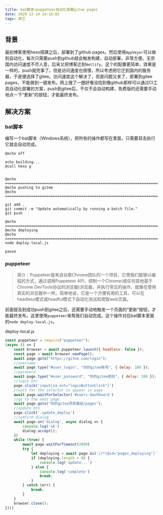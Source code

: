 ```yaml
---
title: bat脚本+puppeteer自动化部署gitee pages
date: 2020-12-14 14:16:02
tags: 其它
---
```


## 背景
最初博客使用hexo搭建之后，部署到了github pages。然后使用`AppVeyor`可以做到自动化，每次只需要push到github就会触发构建，自动部署，非常方便。无奈国内访问速度不尽人意，后来又把博客迁到`Netlify`，这个的配置更简单，效果是一样的，push就完事了。但是访问速度也很慢，所以考虑把它迁到国内的服务器，于是便选择了gitee。访问速度这个解决了，但是问题又来了，部署到gitee pages，不能做到一键发布。网上搜了一圈好像没找到像github那样可以通过CI工具自动化部署的方案，push到gitee后，不仅不会自动构建，免费版的还需要手动地点一下“更新”的按钮，才能最终发布。

<!--more-->

## 解决方案

### bat脚本
编写一个bat脚本（Windows系统），把所有的操作都写在里面，只需要双击执行它就会自动完成。
```shell
@echo off 

echo building...
@call hexo g


@echo =============================================================================================
@echo pushing to gitee
@echo =============================================================================================

git add .
git commit -m "Update automatically by running a batch file."
git push

@echo =============================================================================================
@echo deploying
@echo =============================================================================================
node deploy-local.js

pause

```

### puppeteer

> 简介：Puppeteer是来自谷歌Chrome团队的一个项目，它使我们能够以编程的方式，通过调用Puppeteer API，控制一个Chrome(或任何其他基于Chrome DevTools协议的浏览器)浏览器，并执行常见的操作，就像在使用真实的浏览器中一样。简单地说，它是一个方便有用的工具，可以在headless模式或headful模式下自动化测试和爬取web页面。

前面提及到成功push到gitee之后，还需要手动地触发一个页面的“更新”按钮，才能最终发布。这里使用`puppeteer`来帮我们自动完成。这个操作对应bat脚本里面的`node deploy-local.js`。

deploy-local.js
```js
const puppeteer = require("puppeteer");
(async () => {
    const browser = await puppeteer.launch({ headless: false });
    const page = await browser.newPage();
    await page.goto("https://gitee.com/login");
    //username
    await page.type("#user_login", "你的gitee账号", { delay: 100 });
    //password
    await page.type("#user_password", "你的gitee密码", { delay: 100 });
    //login btn
    page.click('input[sa_evt="loginButtonClick"]')
    //wait for the selector to appear in page
    await page.waitForSelector('#users-dashboard')
    //go to the next page
    await page.goto("你的gitee项目路径/pages");
	//update btn
    page.click('.update_deploy')  
    //comfirm dialog
    await page.on('dialog', async dialog => { 
        console.log('ok')
        dialog.accept();
    })
    while (true) {
        await page.waitForTimeout(2000)
        try {
            let deploying = await page.$x('//*[@id="pages_deploying"]')
            if (deploying.length > 0) {
                console.log('update...')
            } else {
                console.log('complete')
                break;
            }
        } catch (err) {
            break;
        }
    }
    browser.close();
})()
```


